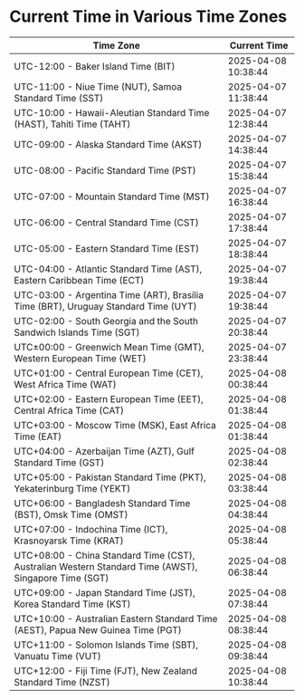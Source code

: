 # Current Time in Various Time Zones

| Time Zone | Current Time |
|-----------|--------------|
| UTC-12:00 - Baker Island Time (BIT) | 2025-04-08 10:38:44 |
| UTC-11:00 - Niue Time (NUT), Samoa Standard Time (SST) | 2025-04-07 11:38:44 |
| UTC-10:00 - Hawaii-Aleutian Standard Time (HAST), Tahiti Time (TAHT) | 2025-04-07 12:38:44 |
| UTC-09:00 - Alaska Standard Time (AKST) | 2025-04-07 14:38:44 |
| UTC-08:00 - Pacific Standard Time (PST) | 2025-04-07 15:38:44 |
| UTC-07:00 - Mountain Standard Time (MST) | 2025-04-07 16:38:44 |
| UTC-06:00 - Central Standard Time (CST) | 2025-04-07 17:38:44 |
| UTC-05:00 - Eastern Standard Time (EST) | 2025-04-07 18:38:44 |
| UTC-04:00 - Atlantic Standard Time (AST), Eastern Caribbean Time (ECT) | 2025-04-07 19:38:44 |
| UTC-03:00 - Argentina Time (ART), Brasília Time (BRT), Uruguay Standard Time (UYT) | 2025-04-07 19:38:44 |
| UTC-02:00 - South Georgia and the South Sandwich Islands Time (SGT) | 2025-04-07 20:38:44 |
| UTC±00:00 - Greenwich Mean Time (GMT), Western European Time (WET) | 2025-04-07 23:38:44 |
| UTC+01:00 - Central European Time (CET), West Africa Time (WAT) | 2025-04-08 00:38:44 |
| UTC+02:00 - Eastern European Time (EET), Central Africa Time (CAT) | 2025-04-08 01:38:44 |
| UTC+03:00 - Moscow Time (MSK), East Africa Time (EAT) | 2025-04-08 01:38:44 |
| UTC+04:00 - Azerbaijan Time (AZT), Gulf Standard Time (GST) | 2025-04-08 02:38:44 |
| UTC+05:00 - Pakistan Standard Time (PKT), Yekaterinburg Time (YEKT) | 2025-04-08 03:38:44 |
| UTC+06:00 - Bangladesh Standard Time (BST), Omsk Time (OMST) | 2025-04-08 04:38:44 |
| UTC+07:00 - Indochina Time (ICT), Krasnoyarsk Time (KRAT) | 2025-04-08 05:38:44 |
| UTC+08:00 - China Standard Time (CST), Australian Western Standard Time (AWST), Singapore Time (SGT) | 2025-04-08 06:38:44 |
| UTC+09:00 - Japan Standard Time (JST), Korea Standard Time (KST) | 2025-04-08 07:38:44 |
| UTC+10:00 - Australian Eastern Standard Time (AEST), Papua New Guinea Time (PGT) | 2025-04-08 08:38:44 |
| UTC+11:00 - Solomon Islands Time (SBT), Vanuatu Time (VUT) | 2025-04-08 09:38:44 |
| UTC+12:00 - Fiji Time (FJT), New Zealand Standard Time (NZST) | 2025-04-08 10:38:44 |
